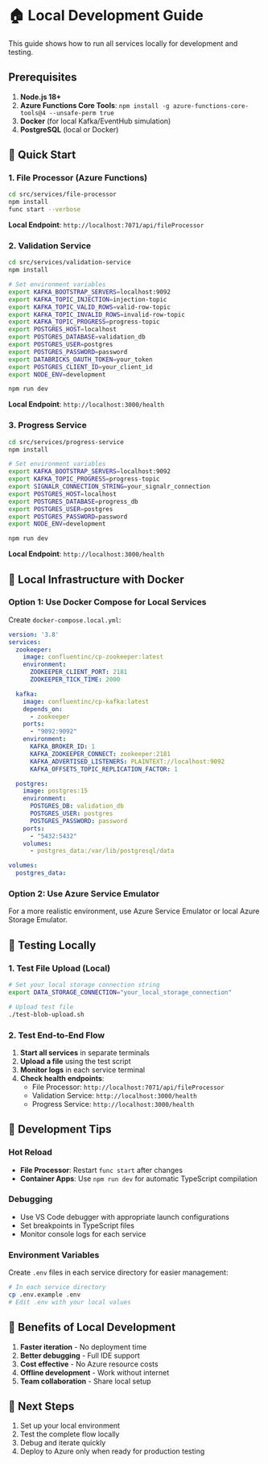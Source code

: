 # 🏠 Local Development Guide

This guide shows how to run all services locally for development and testing.

## Prerequisites

1. **Node.js 18+**
2. **Azure Functions Core Tools**: `npm install -g azure-functions-core-tools@4 --unsafe-perm true`
3. **Docker** (for local Kafka/EventHub simulation)
4. **PostgreSQL** (local or Docker)

## 🚀 Quick Start

### 1. File Processor (Azure Functions)

```bash
cd src/services/file-processor
npm install
func start --verbose
```

**Local Endpoint**: `http://localhost:7071/api/fileProcessor`

### 2. Validation Service

```bash
cd src/services/validation-service
npm install

# Set environment variables
export KAFKA_BOOTSTRAP_SERVERS=localhost:9092
export KAFKA_TOPIC_INJECTION=injection-topic
export KAFKA_TOPIC_VALID_ROWS=valid-row-topic
export KAFKA_TOPIC_INVALID_ROWS=invalid-row-topic
export KAFKA_TOPIC_PROGRESS=progress-topic
export POSTGRES_HOST=localhost
export POSTGRES_DATABASE=validation_db
export POSTGRES_USER=postgres
export POSTGRES_PASSWORD=password
export DATABRICKS_OAUTH_TOKEN=your_token
export POSTGRES_CLIENT_ID=your_client_id
export NODE_ENV=development

npm run dev
```

**Local Endpoint**: `http://localhost:3000/health`

### 3. Progress Service

```bash
cd src/services/progress-service
npm install

# Set environment variables
export KAFKA_BOOTSTRAP_SERVERS=localhost:9092
export KAFKA_TOPIC_PROGRESS=progress-topic
export SIGNALR_CONNECTION_STRING=your_signalr_connection
export POSTGRES_HOST=localhost
export POSTGRES_DATABASE=progress_db
export POSTGRES_USER=postgres
export POSTGRES_PASSWORD=password
export NODE_ENV=development

npm run dev
```

**Local Endpoint**: `http://localhost:3000/health`

## 🐳 Local Infrastructure with Docker

### Option 1: Use Docker Compose for Local Services

Create `docker-compose.local.yml`:

```yaml
version: '3.8'
services:
  zookeeper:
    image: confluentinc/cp-zookeeper:latest
    environment:
      ZOOKEEPER_CLIENT_PORT: 2181
      ZOOKEEPER_TICK_TIME: 2000

  kafka:
    image: confluentinc/cp-kafka:latest
    depends_on:
      - zookeeper
    ports:
      - "9092:9092"
    environment:
      KAFKA_BROKER_ID: 1
      KAFKA_ZOOKEEPER_CONNECT: zookeeper:2181
      KAFKA_ADVERTISED_LISTENERS: PLAINTEXT://localhost:9092
      KAFKA_OFFSETS_TOPIC_REPLICATION_FACTOR: 1

  postgres:
    image: postgres:15
    environment:
      POSTGRES_DB: validation_db
      POSTGRES_USER: postgres
      POSTGRES_PASSWORD: password
    ports:
      - "5432:5432"
    volumes:
      - postgres_data:/var/lib/postgresql/data

volumes:
  postgres_data:
```

### Option 2: Use Azure Service Emulator

For a more realistic environment, use Azure Service Emulator or local Azure Storage Emulator.

## 🧪 Testing Locally

### 1. Test File Upload (Local)

```bash
# Set your local storage connection string
export DATA_STORAGE_CONNECTION="your_local_storage_connection"

# Upload test file
./test-blob-upload.sh
```

### 2. Test End-to-End Flow

1. **Start all services** in separate terminals
2. **Upload a file** using the test script
3. **Monitor logs** in each service terminal
4. **Check health endpoints**:
   - File Processor: `http://localhost:7071/api/fileProcessor`
   - Validation Service: `http://localhost:3000/health`
   - Progress Service: `http://localhost:3000/health`

## 🔧 Development Tips

### Hot Reload
- **File Processor**: Restart `func start` after changes
- **Container Apps**: Use `npm run dev` for automatic TypeScript compilation

### Debugging
- Use VS Code debugger with appropriate launch configurations
- Set breakpoints in TypeScript files
- Monitor console logs for each service

### Environment Variables
Create `.env` files in each service directory for easier management:

```bash
# In each service directory
cp .env.example .env
# Edit .env with your local values
```

## 🚀 Benefits of Local Development

1. **Faster iteration** - No deployment time
2. **Better debugging** - Full IDE support
3. **Cost effective** - No Azure resource costs
4. **Offline development** - Work without internet
5. **Team collaboration** - Share local setup

## 📝 Next Steps

1. Set up your local environment
2. Test the complete flow locally
3. Debug and iterate quickly
4. Deploy to Azure only when ready for production testing
